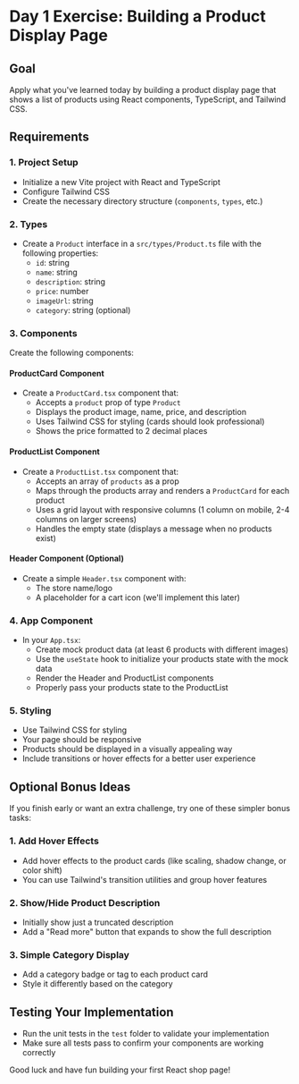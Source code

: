 # Day 1 Exercise: Building a Product Display Page

## Goal

Apply what you've learned today by building a product display page that shows a list of products using React components, TypeScript, and Tailwind CSS.

## Requirements

### 1. Project Setup

- Initialize a new Vite project with React and TypeScript
- Configure Tailwind CSS
- Create the necessary directory structure (`components`, `types`, etc.)

### 2. Types

- Create a `Product` interface in a `src/types/Product.ts` file with the following properties:
  - `id`: string
  - `name`: string
  - `description`: string
  - `price`: number
  - `imageUrl`: string
  - `category`: string (optional)

### 3. Components

Create the following components:

#### ProductCard Component

- Create a `ProductCard.tsx` component that:
  - Accepts a `product` prop of type `Product`
  - Displays the product image, name, price, and description
  - Uses Tailwind CSS for styling (cards should look professional)
  - Shows the price formatted to 2 decimal places

#### ProductList Component

- Create a `ProductList.tsx` component that:
  - Accepts an array of `products` as a prop
  - Maps through the products array and renders a `ProductCard` for each product
  - Uses a grid layout with responsive columns (1 column on mobile, 2-4 columns on larger screens)
  - Handles the empty state (displays a message when no products exist)

#### Header Component (Optional)

- Create a simple `Header.tsx` component with:
  - The store name/logo
  - A placeholder for a cart icon (we'll implement this later)

### 4. App Component

- In your `App.tsx`:
  - Create mock product data (at least 6 products with different images)
  - Use the `useState` hook to initialize your products state with the mock data
  - Render the Header and ProductList components
  - Properly pass your products state to the ProductList

### 5. Styling

- Use Tailwind CSS for styling
- Your page should be responsive
- Products should be displayed in a visually appealing way
- Include transitions or hover effects for a better user experience

## Optional Bonus Ideas

If you finish early or want an extra challenge, try one of these simpler bonus tasks:

### 1. Add Hover Effects

- Add hover effects to the product cards (like scaling, shadow change, or color shift)
- You can use Tailwind's transition utilities and group hover features

### 2. Show/Hide Product Description

- Initially show just a truncated description
- Add a "Read more" button that expands to show the full description

### 3. Simple Category Display

- Add a category badge or tag to each product card
- Style it differently based on the category

## Testing Your Implementation

- Run the unit tests in the `test` folder to validate your implementation
- Make sure all tests pass to confirm your components are working correctly

Good luck and have fun building your first React shop page!
